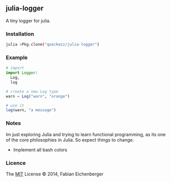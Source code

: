 
## julia-logger

A tiny logger for julia.

### Installation

```bash
julia >Pkg.clone("queckezz/julia-logger")
```

### Example

```julia
# import
import Logger:
  Log,
  log

# create a new Log type
warn = Log("warn", "orange")

# use it
log(warn, "a message")
```

### Notes

Im just exploring Julia and trying to learn functional programming, as its one of the core philosophies in Julia. So expect things to change.

* Implement all bash colors

### Licence

The [MIT](http://opensource.org/licenses/MIT) License &copy; 2014, Fabian Eichenberger
